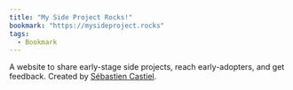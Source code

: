 ```yaml
---
title: "My Side Project Rocks!"
bookmark: "https://mysideproject.rocks"
tags:
  - Bookmark
---
```

A website to share early-stage side projects, reach early-adopters, and get feedback. Created by [Sébastien Castiel](https://twitter.com/scastiel).